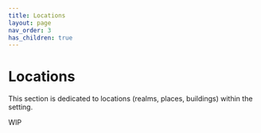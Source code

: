 ```yaml
---
title: Locations
layout: page
nav_order: 3
has_children: true
---
```


# Locations
This section is dedicated to locations (realms, places, buildings) within the setting.

WIP
